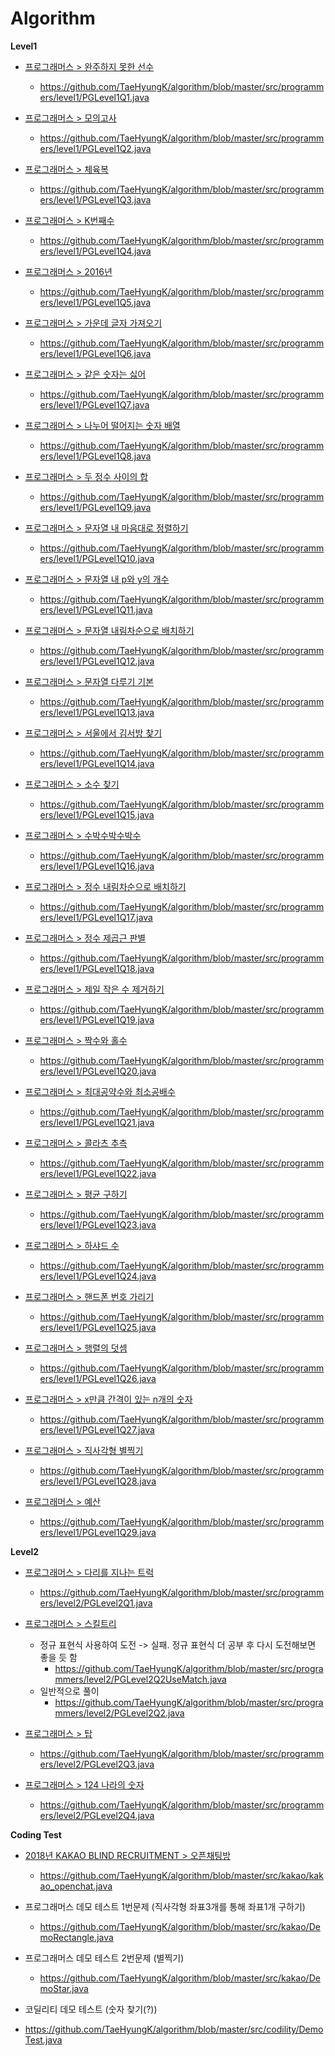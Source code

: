 # Algorithm

**Level1**

- [프로그래머스 > 완주하지 못한 선수](https://programmers.co.kr/learn/courses/30/lessons/42576)
  - https://github.com/TaeHyungK/algorithm/blob/master/src/programmers/level1/PGLevel1Q1.java
  
- [프로그래머스 > 모의고사](https://programmers.co.kr/learn/courses/30/lessons/42840)
  - https://github.com/TaeHyungK/algorithm/blob/master/src/programmers/level1/PGLevel1Q2.java
  
- [프로그래머스 > 체육복](https://programmers.co.kr/learn/courses/30/lessons/42862)
  - https://github.com/TaeHyungK/algorithm/blob/master/src/programmers/level1/PGLevel1Q3.java

- [프로그래머스 > K번째수](https://programmers.co.kr/learn/courses/30/lessons/42748)
  - https://github.com/TaeHyungK/algorithm/blob/master/src/programmers/level1/PGLevel1Q4.java

- [프로그래머스 > 2016년](https://programmers.co.kr/learn/courses/30/lessons/12901)
  - https://github.com/TaeHyungK/algorithm/blob/master/src/programmers/level1/PGLevel1Q5.java
  
- [프로그래머스 > 가운데 글자 가져오기](https://programmers.co.kr/learn/courses/30/lessons/12903)
  - https://github.com/TaeHyungK/algorithm/blob/master/src/programmers/level1/PGLevel1Q6.java
  
- [프로그래머스 > 같은 숫자는 싫어](https://programmers.co.kr/learn/courses/30/lessons/12906)
  - https://github.com/TaeHyungK/algorithm/blob/master/src/programmers/level1/PGLevel1Q7.java
  
- [프로그래머스 > 나누어 떨어지는 숫자 배열](https://programmers.co.kr/learn/courses/30/lessons/12910)
  - https://github.com/TaeHyungK/algorithm/blob/master/src/programmers/level1/PGLevel1Q8.java
  
- [프로그래머스 > 두 정수 사이의 합](https://programmers.co.kr/learn/courses/30/lessons/12912)
  - https://github.com/TaeHyungK/algorithm/blob/master/src/programmers/level1/PGLevel1Q9.java

- [프로그래머스 > 문자열 내 마음대로 정렬하기](https://programmers.co.kr/learn/courses/30/lessons/12915)
  - https://github.com/TaeHyungK/algorithm/blob/master/src/programmers/level1/PGLevel1Q10.java
  
- [프로그래머스 > 문자열 내 p와 y의 개수](https://programmers.co.kr/learn/courses/30/lessons/12916)
  - https://github.com/TaeHyungK/algorithm/blob/master/src/programmers/level1/PGLevel1Q11.java

- [프로그래머스 > 문자열 내림차순으로 배치하기](https://programmers.co.kr/learn/courses/30/lessons/12917)
  - https://github.com/TaeHyungK/algorithm/blob/master/src/programmers/level1/PGLevel1Q12.java
  
- [프로그래머스 > 문자열 다루기 기본](https://programmers.co.kr/learn/courses/30/lessons/12918)
  - https://github.com/TaeHyungK/algorithm/blob/master/src/programmers/level1/PGLevel1Q13.java

- [프로그래머스 > 서울에서 김서방 찾기](https://programmers.co.kr/learn/courses/30/lessons/12919)
  - https://github.com/TaeHyungK/algorithm/blob/master/src/programmers/level1/PGLevel1Q14.java

- [프로그래머스 > 소수 찾기](https://programmers.co.kr/learn/courses/30/lessons/12921)
  - https://github.com/TaeHyungK/algorithm/blob/master/src/programmers/level1/PGLevel1Q15.java
  
- [프로그래머스 > 수박수박수박수](https://programmers.co.kr/learn/courses/30/lessons/12922)
  - https://github.com/TaeHyungK/algorithm/blob/master/src/programmers/level1/PGLevel1Q16.java

- [프로그래머스 > 정수 내림차순으로 배치하기](https://programmers.co.kr/learn/courses/30/lessons/12933)
  - https://github.com/TaeHyungK/algorithm/blob/master/src/programmers/level1/PGLevel1Q17.java
  
- [프로그래머스 > 정수 제곱근 판별](https://programmers.co.kr/learn/courses/30/lessons/12934)
  - https://github.com/TaeHyungK/algorithm/blob/master/src/programmers/level1/PGLevel1Q18.java

- [프로그래머스 > 제일 작은 수 제거하기](https://programmers.co.kr/learn/courses/30/lessons/12935)
  - https://github.com/TaeHyungK/algorithm/blob/master/src/programmers/level1/PGLevel1Q19.java
  
- [프로그래머스 > 짝수와 홀수](https://programmers.co.kr/learn/courses/30/lessons/12937)
  - https://github.com/TaeHyungK/algorithm/blob/master/src/programmers/level1/PGLevel1Q20.java
  
- [프로그래머스 > 최대공약수와 최소공배수](https://programmers.co.kr/learn/courses/30/lessons/12940)
  - https://github.com/TaeHyungK/algorithm/blob/master/src/programmers/level1/PGLevel1Q21.java

- [프로그래머스 > 콜라츠 추측](https://programmers.co.kr/learn/courses/30/lessons/12943)
  - https://github.com/TaeHyungK/algorithm/blob/master/src/programmers/level1/PGLevel1Q22.java
  
- [프로그래머스 > 평균 구하기](https://programmers.co.kr/learn/courses/30/lessons/12944)
  - https://github.com/TaeHyungK/algorithm/blob/master/src/programmers/level1/PGLevel1Q23.java
  
- [프로그래머스 > 하샤드 수](https://programmers.co.kr/learn/courses/30/lessons/12947)
  - https://github.com/TaeHyungK/algorithm/blob/master/src/programmers/level1/PGLevel1Q24.java
  
- [프로그래머스 > 핸드폰 번호 가리기](https://programmers.co.kr/learn/courses/30/lessons/12948)
  - https://github.com/TaeHyungK/algorithm/blob/master/src/programmers/level1/PGLevel1Q25.java
  
- [프로그래머스 > 행렬의 덧셈](https://programmers.co.kr/learn/courses/30/lessons/12950)
  - https://github.com/TaeHyungK/algorithm/blob/master/src/programmers/level1/PGLevel1Q26.java
  
- [프로그래머스 > x만큼 간격이 있는 n개의 숫자](https://programmers.co.kr/learn/courses/30/lessons/12954)
  - https://github.com/TaeHyungK/algorithm/blob/master/src/programmers/level1/PGLevel1Q27.java
  
- [프로그래머스 > 직사각형 별찍기](https://programmers.co.kr/learn/courses/30/lessons/12969)
  - https://github.com/TaeHyungK/algorithm/blob/master/src/programmers/level1/PGLevel1Q28.java

- [프로그래머스 > 예산](https://programmers.co.kr/learn/courses/30/lessons/12982)
  - https://github.com/TaeHyungK/algorithm/blob/master/src/programmers/level1/PGLevel1Q29.java
  
**Level2**

- [프로그래머스 > 다리를 지나는 트럭](https://programmers.co.kr/learn/courses/30/lessons/42583)
  - https://github.com/TaeHyungK/algorithm/blob/master/src/programmers/level2/PGLevel2Q1.java
  
- [프로그래머스 > 스킬트리](https://programmers.co.kr/learn/courses/30/lessons/49993)
  - 정규 표현식 사용하여 도전 -> 실패. 정규 표현식 더 공부 후 다시 도전해보면 좋을 듯 함
    - https://github.com/TaeHyungK/algorithm/blob/master/src/programmers/level2/PGLevel2Q2UseMatch.java
  - 일반적으로 풀이
    - https://github.com/TaeHyungK/algorithm/blob/master/src/programmers/level2/PGLevel2Q2.java

- [프로그래머스 > 탑](https://programmers.co.kr/learn/courses/30/lessons/42588)
  - https://github.com/TaeHyungK/algorithm/blob/master/src/programmers/level2/PGLevel2Q3.java
  
- [프로그래머스 > 124 나라의 숫자](https://programmers.co.kr/learn/courses/30/lessons/12899)
  - https://github.com/TaeHyungK/algorithm/blob/master/src/programmers/level2/PGLevel2Q4.java
  
**Coding Test**

- [2018년 KAKAO BLIND RECRUITMENT > 오픈채팅방](https://programmers.co.kr/learn/courses/30/lessons/42888)
  - https://github.com/TaeHyungK/algorithm/blob/master/src/kakao/kakao_openchat.java

- 프로그래머스 데모 테스트 1번문제 (직사각형 좌표3개를 통해 좌표1개 구하기)
  - https://github.com/TaeHyungK/algorithm/blob/master/src/kakao/DemoRectangle.java
  
- 프로그래머스 데모 테스트 2번문제 (별찍기)
  - https://github.com/TaeHyungK/algorithm/blob/master/src/kakao/DemoStar.java

- 코딜리티 데모 테스트 (숫자 찾기(?))
 - https://github.com/TaeHyungK/algorithm/blob/master/src/codility/DemoTest.java